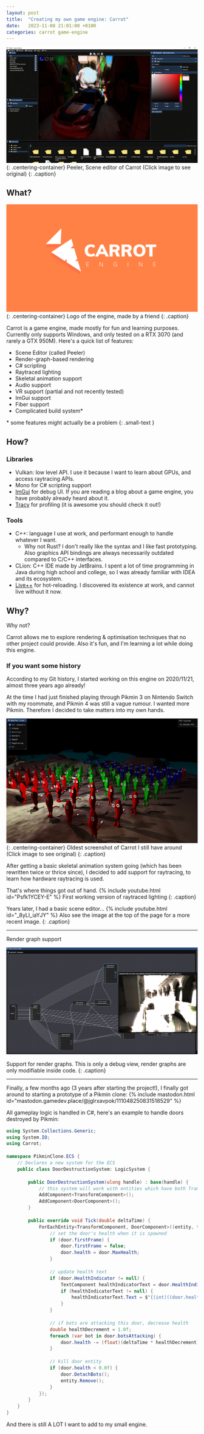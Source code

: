 ```yaml
---
layout: post
title:  "Creating my own game engine: Carrot"
date:   2023-11-08 21:01:00 +0100
categories: carrot game-engine
---
```


[![Sponza scene with a BMW from Need for Speed Most Wanted, and the glTF sample "Damaged Helmet"](/assets/images/Peeler/Sponza-2023-11-08.png)](/assets/images/Peeler/Sponza-2023-11-08.png)
{: .centering-container}
Peeler, Scene editor of Carrot (Click image to see original)
{: .caption}

## What?
![Oldest screenshot of Carrot](/assets/images/CarrotEngineSplashScreen.png)
{: .centering-container}
Logo of the engine, made by a friend
{: .caption}

Carrot is a game engine, made mostly for fun and learning purposes. Currently only supports Windows, and only tested on a RTX 3070 (and rarely a GTX 950M).
Here's a quick list of features:
- Scene Editor (called Peeler)
- Render-graph-based rendering
- C# scripting
- Raytraced lighting
- Skeletal animation support
- Audio support
- VR support (partial and not recently tested)
- ImGui support
- Fiber support
- Complicated build system*

\* some features might actually be a problem
{: .small-text }

## How?
### Libraries
- Vulkan: low level API. I use it because I want to learn about GPUs, and access raytracing APIs.
- Mono for C# scripting support
- [ImGui](https://github.com/ocornut/imgui) for debug UI. If you are reading a blog about a game engine, you have probably already heard about it.
- [Tracy](https://github.com/wolfpld/tracy/) for profiling (it is awesome you should check it out!)

### Tools
- C++: language I use at work, and performant enough to handle whatever I want. 
    - Why not Rust? I don't really like the syntax and I like fast prototyping. Also graphics API bindings are always necessarily outdated compared to C/C++ interfaces.
- CLion: C++ IDE made by JetBrains. I spent a lot of time programming in Java during high school and college, so I was already familiar with IDEA and its ecosystem.
- [Live++](https://liveplusplus.tech/) for hot-reloading. I discovered its existence at work, and cannot live without it now.

## Why?
Why not?

Carrot allows me to explore rendering & optimisation techniques that no other project could provide.
Also it's fun, and I'm learning a lot while doing this engine.

### If you want some history
According to my Git history, I started working on this engine on 2020/11/21, almost three years ago already!

At the time I had just finished playing through Pikmin 3 on Nintendo Switch with my roommate, and Pikmin 4 was still a vague rumour. I wanted more Pikmin. 
Therefore I decided to take matters into my own hands.

![Oldest screenshot of Carrot](/assets/images/CarrotHistory/screenshot-2021.png)
{: .centering-container}
Oldest screenshot of Carrot I still have around (Click image to see original)
{: .caption}

After getting a basic skeletal animation system going (which has been rewritten twice or thrice since), 
I decided to add support for raytracing, to learn how hardware raytracing is used.

That's where things got out of hand.
{% include youtube.html id="Psfk1YCEY-E" %}
First working version of raytraced lighting
{: .caption}

Years later, I had a basic scene editor...
{% include youtube.html id="_8yLI_iaYJY" %}
Also see the image at the top of the page for a more recent image.
{: .caption}

---
Render graph support

![Render graph debug view](/assets/images/CarrotHistory/render-graphs.png)

Support for render graphs. This is only a debug view, render graphs are only modifiable inside code.
{: .caption}

---
Finally, a few months ago (3 years after starting the project!), I finally got around to starting a prototype of a Pikmin clone:
{% include mastodon.html id="mastodon.gamedev.place/@jglrxavpok/111048250831518529" %}

All gameplay logic is handled in C#, here's an example to handle doors destroyed by Pikmin:
```csharp
using System.Collections.Generic;
using System.IO;
using Carrot;

namespace PikminClone.ECS {
    // Declares a new system for the ECS
    public class DoorDestructionSystem: LogicSystem {
        
        public DoorDestructionSystem(ulong handle) : base(handle) {
            // this system will work with entities which have both TransformComponent and DoorComponent
            AddComponent<TransformComponent>();
            AddComponent<DoorComponent>();
        }
        
        public override void Tick(double deltaTime) {
            ForEachEntity<TransformComponent, DoorComponent>((entity, transform, door) => {
                // set the door's health when it is spawned
                if (door.firstFrame) {
                    door.firstFrame = false;
                    door.health = door.MaxHealth;
                }

                // update health text
                if (door.HealthIndicator != null) {
                    TextComponent healthIndicatorText = door.HealthIndicator.GetComponent<TextComponent>();
                    if (healthIndicatorText != null) {
                        healthIndicatorText.Text = $"{(int)((door.health / door.MaxHealth) * 100)}%";
                    }
                }
                
                // if bots are attacking this door, decrease health
                double healthDecrement = 1.0f;
                foreach (var bot in door.botsAttacking) {
                    door.health -= (float)(deltaTime * healthDecrement);
                }

                // kill door entity
                if (door.health < 0.0f) {
                    door.DetachBots();
                    entity.Remove();
                }
            });
        }
    }
}
```

And there is still A LOT I want to add to my small engine.